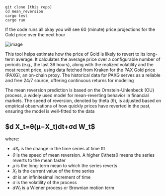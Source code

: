   `git clone [this repo]`  
  `cd mean_reversion`  
  `cargo test`  
  `cargo run`  

If the code runs all okay you will see 60 (minute) price projections for the Gold price over the next hour 



![image](https://github.com/user-attachments/assets/84dc714e-a687-43c8-9198-9b7645c7c134)

This tool helps estimate how the price of Gold is likely to revert to its long-term average. It calculates the average price over a configurable number of periods (e.g., the last 36 hours), along with the realized volatility and the most recent price, using data fetched from Kraken for the PAX Gold price (PAXG), an on-chain proxy. The historical data for PAXG serves as a reliable and free 24/7 source, offering continuous returns for modeling

The mean reversion prediction is based on the Ornstein-Uhlenbeck (OU) process, a widely used model for mean-reverting behavior in financial markets. The speed of reversion, denoted by theta (θ), is adjusted based on empirical observations of how quickly prices have reverted in the past, ensuring the model is well-fitted to the data

<h2>$d X_t​=θ(μ−X_t​)dt+σd W_t​$</h2>

where:

- $dX_t$ is the change in the time series at time ttt
- $\theta$ is the speed of mean reversion. A higher θ\thetaθ means the series reverts to the mean faster
- $\mu$ is the long-term mean to which the series reverts
- $X_t$​ is the current value of the time series
- $dt$ is an infinitesimal increment of time
- $\sigma$ is the volatility of the process
- $dW_t$ is a Wiener process or Brownian motion term

